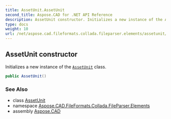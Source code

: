 ```yaml
---
title: AssetUnit.AssetUnit
second_title: Aspose.CAD for .NET API Reference
description: AssetUnit constructor. Initializes a new instance of the AssetUnit class
type: docs
weight: 10
url: /net/aspose.cad.fileformats.collada.fileparser.elements/assetunit/assetunit/
---
```

## AssetUnit constructor

Initializes a new instance of the [`AssetUnit`](../) class.

```csharp
public AssetUnit()
```

### See Also

* class [AssetUnit](../)
* namespace [Aspose.CAD.FileFormats.Collada.FileParser.Elements](../../../aspose.cad.fileformats.collada.fileparser.elements/)
* assembly [Aspose.CAD](../../../)


